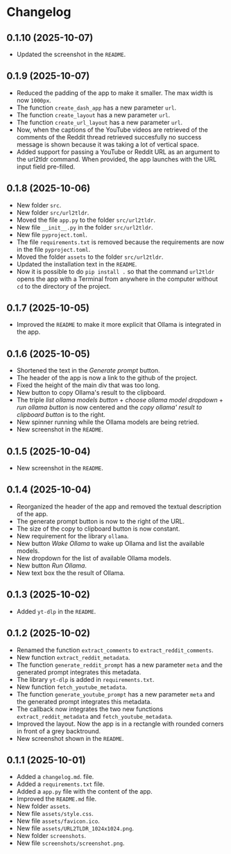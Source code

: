 # Changelog

## 0.1.10 (2025-10-07)

- Updated the screenshot in the `README`.

## 0.1.9 (2025-10-07)

- Reduced the padding of the app to make it smaller. The max width is now `1000px`.
- The function `create_dash_app` has a new parameter `url`.
- The function `create_layout` has a new parameter `url`.
- The function `create_url_layout` has a new parameter `url`.
- Now, when the captions of the YouTube videos are retrieved of the comments of the Reddit thread retrieved succesfully no success message is shown because it was taking a lot of vertical space.
- Added support for passing a YouTube or Reddit URL as an argument to the url2tldr command. When provided, the app launches with the URL input field pre-filled.

## 0.1.8 (2025-10-06)

- New folder `src`.
- New folder `src/url2tldr`.
- Moved the file `app.py` to the folder `src/url2tldr`.
- New file `__init__.py` in the folder `src/url2tldr`.
- New file `pyproject.toml`.
- The file `requirements.txt` is removed because the requirements are now in the file `pyproject.toml`.
- Moved the folder `assets` to the folder `src/url2tldr`.
- Updated the installation text in the `README`.
- Now it is possible to do `pip install .` so that the command `url2tldr` opens the app with a Terminal from anywhere in the computer without `cd` to the directory of the project.

## 0.1.7 (2025-10-05)

- Improved the `README` to make it more explicit that Ollama is integrated in the app.

## 0.1.6 (2025-10-05)

- Shortened the text in the *Generate prompt* button.
- The header of the app is now a link to the github of the project.
- Fixed the height of the main div that was too long.
- New button to copy Ollama's result to the clipboard.
- The triple *list ollama models button* + *choose ollama model dropdown* + *run ollama button* is now centered and the *copy ollama' result to clipboard button* is to the right.
- New spinner running while the Ollama models are being retried.
- New screenshot in the `README`.

## 0.1.5 (2025-10-04)

- New screenshot in the `README`.

## 0.1.4 (2025-10-04)

- Reorganized the header of the app and removed the textual description of the app.
- The generate prompt button is now to the right of the URL.
- The size of the copy to clipboard button is now constant.
- New requirement for the library `ollama`.
- New button *Wake Ollama* to wake up Ollama and list the available models.
- New dropdown for the list of available Ollama models.
- New button *Run Ollama*.
- New text box the the result of Ollama.

## 0.1.3 (2025-10-02)

- Added `yt-dlp` in the `README`.

## 0.1.2 (2025-10-02)

- Renamed the function `extract_comments` to `extract_reddit_comments`.
- New function `extract_reddit_metadata`.
- The function `generate_reddit_prompt` has a new parameter `meta` and the generated prompt integrates this metadata.
- The library `yt-dlp` is added in `requirements.txt`.
- New function `fetch_youtube_metadata`.
- The function `generate_youtube_prompt` has a new parameter `meta` and the generated prompt integrates this metadata.
- The callback now integrates the two new functions `extract_reddit_metadata` and `fetch_youtube_metadata`.
- Improved the layout. Now the app is in a rectangle with rounded corners in front of a grey backtround.
- New screenshot shown in the `README`.

## 0.1.1 (2025-10-01)

- Added a `changelog.md`. file.
- Added a `requirements.txt` file.
- Added a `app.py` file with the content of the app.
- Improved the `README.md` file.
- New folder `assets`.
- New file `assets/style.css`.
- New file `assets/favicon.ico`.
- New file `assets/URL2TLDR_1024x1024.png`.
- New folder `screenshots`.
- New file `screenshots/screenshot.png`.
